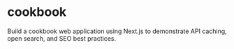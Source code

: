 # cookbook
Build a cookbook web application using Next.js to demonstrate API caching, open search, and SEO best practices.
